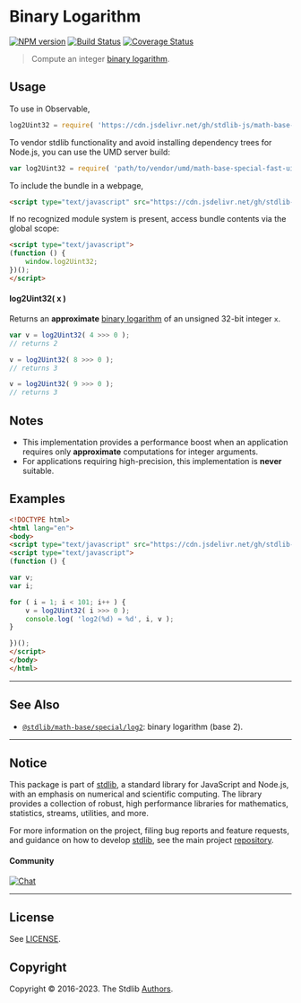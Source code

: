 <!--

@license Apache-2.0

Copyright (c) 2018 The Stdlib Authors.

Licensed under the Apache License, Version 2.0 (the "License");
you may not use this file except in compliance with the License.
You may obtain a copy of the License at

   http://www.apache.org/licenses/LICENSE-2.0

Unless required by applicable law or agreed to in writing, software
distributed under the License is distributed on an "AS IS" BASIS,
WITHOUT WARRANTIES OR CONDITIONS OF ANY KIND, either express or implied.
See the License for the specific language governing permissions and
limitations under the License.

-->

# Binary Logarithm

[![NPM version][npm-image]][npm-url] [![Build Status][test-image]][test-url] [![Coverage Status][coverage-image]][coverage-url] <!-- [![dependencies][dependencies-image]][dependencies-url] -->

> Compute an integer [binary logarithm][binary-logarithm].

<section class="intro">

</section>

<!-- /.intro -->



<section class="usage">

## Usage

To use in Observable,

```javascript
log2Uint32 = require( 'https://cdn.jsdelivr.net/gh/stdlib-js/math-base-special-fast-uint32-log2@umd/browser.js' )
```

To vendor stdlib functionality and avoid installing dependency trees for Node.js, you can use the UMD server build:

```javascript
var log2Uint32 = require( 'path/to/vendor/umd/math-base-special-fast-uint32-log2/index.js' )
```

To include the bundle in a webpage,

```html
<script type="text/javascript" src="https://cdn.jsdelivr.net/gh/stdlib-js/math-base-special-fast-uint32-log2@umd/browser.js"></script>
```

If no recognized module system is present, access bundle contents via the global scope:

```html
<script type="text/javascript">
(function () {
    window.log2Uint32;
})();
</script>
```

#### log2Uint32( x )

Returns an **approximate** [binary logarithm][binary-logarithm] of an unsigned 32-bit integer `x`.

```javascript
var v = log2Uint32( 4 >>> 0 );
// returns 2

v = log2Uint32( 8 >>> 0 );
// returns 3

v = log2Uint32( 9 >>> 0 );
// returns 3
```

</section>

<!-- /.usage -->

<section class="notes">

## Notes

-   This implementation provides a performance boost when an application requires only **approximate** computations for integer arguments.
-   For applications requiring high-precision, this implementation is **never** suitable.

</section>

<!-- /.notes -->

<section class="examples">

## Examples

<!-- eslint no-undef: "error" -->

```html
<!DOCTYPE html>
<html lang="en">
<body>
<script type="text/javascript" src="https://cdn.jsdelivr.net/gh/stdlib-js/math-base-special-fast-uint32-log2@umd/browser.js"></script>
<script type="text/javascript">
(function () {

var v;
var i;

for ( i = 1; i < 101; i++ ) {
    v = log2Uint32( i >>> 0 );
    console.log( 'log2(%d) ≈ %d', i, v );
}

})();
</script>
</body>
</html>
```

</section>

<!-- /.examples -->

<!-- Section for related `stdlib` packages. Do not manually edit this section, as it is automatically populated. -->

<section class="related">

* * *

## See Also

-   <span class="package-name">[`@stdlib/math-base/special/log2`][@stdlib/math/base/special/log2]</span><span class="delimiter">: </span><span class="description">binary logarithm (base 2).</span>

</section>

<!-- /.related -->

<!-- Section for all links. Make sure to keep an empty line after the `section` element and another before the `/section` close. -->


<section class="main-repo" >

* * *

## Notice

This package is part of [stdlib][stdlib], a standard library for JavaScript and Node.js, with an emphasis on numerical and scientific computing. The library provides a collection of robust, high performance libraries for mathematics, statistics, streams, utilities, and more.

For more information on the project, filing bug reports and feature requests, and guidance on how to develop [stdlib][stdlib], see the main project [repository][stdlib].

#### Community

[![Chat][chat-image]][chat-url]

---

## License

See [LICENSE][stdlib-license].


## Copyright

Copyright &copy; 2016-2023. The Stdlib [Authors][stdlib-authors].

</section>

<!-- /.stdlib -->

<!-- Section for all links. Make sure to keep an empty line after the `section` element and another before the `/section` close. -->

<section class="links">

[npm-image]: http://img.shields.io/npm/v/@stdlib/math-base-special-fast-uint32-log2.svg
[npm-url]: https://npmjs.org/package/@stdlib/math-base-special-fast-uint32-log2

[test-image]: https://github.com/stdlib-js/math-base-special-fast-uint32-log2/actions/workflows/test.yml/badge.svg?branch=main
[test-url]: https://github.com/stdlib-js/math-base-special-fast-uint32-log2/actions/workflows/test.yml?query=branch:main

[coverage-image]: https://img.shields.io/codecov/c/github/stdlib-js/math-base-special-fast-uint32-log2/main.svg
[coverage-url]: https://codecov.io/github/stdlib-js/math-base-special-fast-uint32-log2?branch=main

<!--

[dependencies-image]: https://img.shields.io/david/stdlib-js/math-base-special-fast-uint32-log2.svg
[dependencies-url]: https://david-dm.org/stdlib-js/math-base-special-fast-uint32-log2/main

-->

[chat-image]: https://img.shields.io/gitter/room/stdlib-js/stdlib.svg
[chat-url]: https://gitter.im/stdlib-js/stdlib/

[stdlib]: https://github.com/stdlib-js/stdlib

[stdlib-authors]: https://github.com/stdlib-js/stdlib/graphs/contributors

[umd]: https://github.com/umdjs/umd
[es-module]: https://developer.mozilla.org/en-US/docs/Web/JavaScript/Guide/Modules

[deno-url]: https://github.com/stdlib-js/math-base-special-fast-uint32-log2/tree/deno
[umd-url]: https://github.com/stdlib-js/math-base-special-fast-uint32-log2/tree/umd
[esm-url]: https://github.com/stdlib-js/math-base-special-fast-uint32-log2/tree/esm
[branches-url]: https://github.com/stdlib-js/math-base-special-fast-uint32-log2/blob/main/branches.md

[stdlib-license]: https://raw.githubusercontent.com/stdlib-js/math-base-special-fast-uint32-log2/main/LICENSE

[binary-logarithm]: https://en.wikipedia.org/wiki/Binary_logarithm

<!-- <related-links> -->

[@stdlib/math/base/special/log2]: https://github.com/stdlib-js/math-base-special-log2/tree/umd

<!-- </related-links> -->

</section>

<!-- /.links -->
